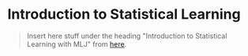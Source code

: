 # Introduction to Statistical Learning 

> Insert here stuff under the heading "Introduction to Statistical
> Learning with MLJ" from
> [here](https://github.com/JuliaAI/DataScienceTutorials.jl/blob/master/index.md).

